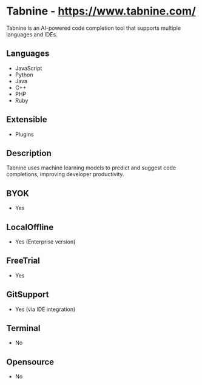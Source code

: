 # Tabnine - https://www.tabnine.com/
Tabnine is an AI-powered code completion tool that supports multiple languages and IDEs.
## Languages
- JavaScript
- Python
- Java
- C++
- PHP
- Ruby
## Extensible
- Plugins
## Description
Tabnine uses machine learning models to predict and suggest code completions, improving developer productivity.
## BYOK
- Yes
## LocalOffline
- Yes (Enterprise version)
## FreeTrial
- Yes
## GitSupport
- Yes (via IDE integration)
## Terminal
- No
## Opensource
- No